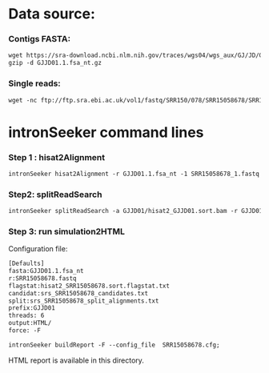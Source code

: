 Data source:
============

### Contigs FASTA: 

```diff
wget https://sra-download.ncbi.nlm.nih.gov/traces/wgs04/wgs_aux/GJ/JD/GJJD01/GJJD01.1.fsa_nt.gz
gzip -d GJJD01.1.fsa_nt.gz
```

### Single reads:


```diff
wget -nc ftp://ftp.sra.ebi.ac.uk/vol1/fastq/SRR150/078/SRR15058678/SRR15058678.fastq.gz

```

intronSeeker command lines
============================

### Step 1 : hisat2Alignment

```diff
intronSeeker hisat2Alignment -r GJJD01.1.fsa_nt -1 SRR15058678_1.fastq  --prefix GJJD01 -o GJJD01 -t 12
```

### Step2: splitReadSearch

```diff
intronSeeker splitReadSearch -a GJJD01/hisat2_GJJD01.sort.bam -r GJJD01.1.fsa_nt --prefix GJJD01 --output splitReadSearch_GJJD01
```

### Step 3: run simulation2HTML

Configuration file:

```diff
[Defaults]
fasta:GJJD01.1.fsa_nt
r:SRR15058678.fastq
flagstat:hisat2_SRR15058678.sort.flagstat.txt
candidat:srs_SRR15058678_candidates.txt
split:srs_SRR15058678_split_alignments.txt
prefix:GJJD01
threads: 6                
output:HTML/
force: -F
```


```diff
intronSeeker buildReport -F --config_file  SRR15058678.cfg;

```

HTML report is available in this directory.
